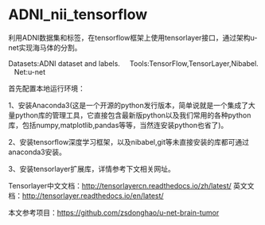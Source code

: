 # ADNI_nii_tensorflow
利用ADNI数据集和标签，在tensorflow框架上使用tensorlayer接口，通过架构u-net实现海马体的分割。

Datasets:ADNI dataset and labels.     Tools:TensorFlow,TensorLayer,Nibabel.    Net:u-net 

首先配置本地运行环境：

1、安装Anaconda3(这是一个开源的python发行版本，简单说就是一个集成了大量python库的管理工具，它直接包含最新版python以及我们常用的各种python库，包括numpy,matplotlib,pandas等等，当然连安装python也省了)。

2、安装tensorflow深度学习框架，以及nibabel,git等未直接安装的库都可通过anaconda3安装。

3、安装tensorlayer扩展库，详情参考下文相关网址。

Tensorlayer中文文档：http://tensorlayercn.readthedocs.io/zh/latest/  英文文档：http://tensorlayer.readthedocs.io/en/latest/

本文参考项目：https://github.com/zsdonghao/u-net-brain-tumor
